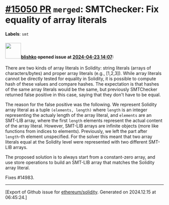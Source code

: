 # [\#15050 PR](https://github.com/ethereum/solidity/pull/15050) `merged`: SMTChecker: Fix equality of array literals
**Labels**: `smt`


#### <img src="https://avatars.githubusercontent.com/u/16404346?v=4" width="50">[blishko](https://github.com/blishko) opened issue at [2024-04-23 14:07](https://github.com/ethereum/solidity/pull/15050):

There are two kinds of array literals in Solidity: string literals (arrays of characters/bytes) and proper array literals (e.g., [1,2,3]). While array literals cannot be directly tested for equality in Solidity, it is possible to compute hash of these values and compare hashes. The expectation is that hashes of the same array literals would be the same, but previously SMTChecker returned false positive in this case, saying that they don't have to be equal.

The reason for the false positive was the following. We represent Solidity array literal as a tuple `(elements, length)` where `length` is an integer representing the actualy length of the array literal, and `elements` are an SMT-LIB array, where the first `length` elements represent the actual content of the array literal. However, SMT-LIB arrays are infinite objects (more like functions from indices to elements). Previously, we left the part after `length`-th element unspecified. For the solver this meant that two array literals equal at the Solidity level were represented with two different SMT-LIB arrays.

The proposed solution is to always start from a constant-zero array, and use store operations to build an SMT-LIB array that matches the Solidity array literal.

Fixes #14983.




-------------------------------------------------------------------------------



[Export of Github issue for [ethereum/solidity](https://github.com/ethereum/solidity). Generated on 2024.12.15 at 06:45:24.]
